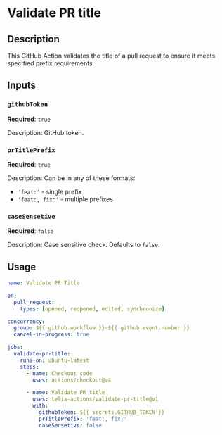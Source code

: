 # Validate PR title

## Description

This GitHub Action validates the title of a pull request to ensure it meets specified prefix requirements.

## Inputs

### `githubToken`

**Required**: `true`

Description: GitHub token.

### `prTitlePrefix`

**Required**: `true`

Description: Can be in any of these formats:
- `'feat:'` - single prefix
- `'feat:, fix:'` - multiple prefixes

### `caseSensetive`

**Required**: `false`

Description: Case sensitive check. Defaults to `false`.

## Usage

```yaml
name: Validate PR Title

on:
  pull_request:
    types: [opened, reopened, edited, synchronize]

concurrency:
  group: ${{ github.workflow }}-${{ github.event.number }}
  cancel-in-progress: true

jobs:
  validate-pr-title:
    runs-on: ubuntu-latest
    steps:
      - name: Checkout code
        uses: actions/checkout@v4

      - name: Validate PR title
        uses: telia-actions/validate-pr-title@v1
        with:
          githubToken: ${{ secrets.GITHUB_TOKEN }}
          prTitlePrefix: 'feat:, fix:'
          caseSensetive: false